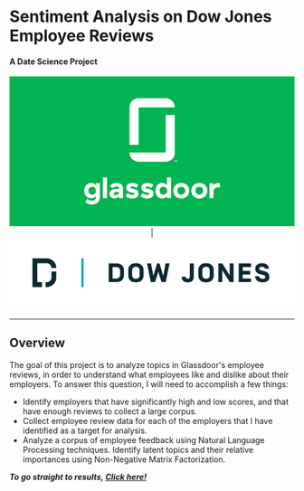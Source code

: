 # Sentiment Analysis on Dow Jones Employee Reviews

#### A Date Science Project

<p align="center">
  <img src="images/glassdoor_logo.png">| <img src="images/Dow Jones_logo.png"/>
</p>
 
___
## Overview
The goal of this project is to analyze topics in Glassdoor's employee reviews, in order to understand what employees like and dislike about their employers. To answer this question, I will need to accomplish a few things:
- Identify employers that have significantly high and low scores, and that have enough reviews to collect a large corpus.
- Collect employee review data for each of the employers that I have identified as a target for analysis.
- Analyze a corpus of employee feedback using Natural Language Processing techniques. Identify latent topics and their relative importances using Non-Negative Matrix Factorization.

***To go straight to results, [Click here!](#results)***


